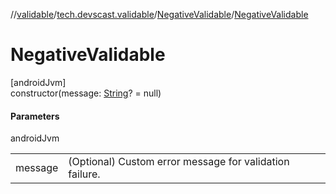 //[validable](../../../index.md)/[tech.devscast.validable](../index.md)/[NegativeValidable](index.md)/[NegativeValidable](-negative-validable.md)

# NegativeValidable

[androidJvm]\
constructor(message: [String](https://kotlinlang.org/api/latest/jvm/stdlib/kotlin/-string/index.html)? = null)

#### Parameters

androidJvm

| | |
|---|---|
| message | (Optional) Custom error message for validation failure. |
